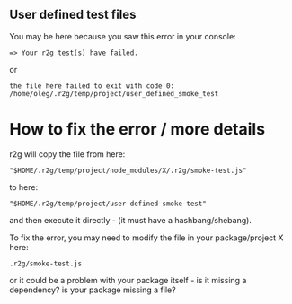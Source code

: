 

## User defined test files

You may be here because you saw this error in your console:

`=> Your r2g test(s) have failed.`

 or

`the file here failed to exit with code 0: /home/oleg/.r2g/temp/project/user_defined_smoke_test`


# How to fix the error / more details

r2g will copy the file from here:

`"$HOME/.r2g/temp/project/node_modules/X/.r2g/smoke-test.js"`

to here:

`"$HOME/.r2g/temp/project/user-defined-smoke-test"`


and then execute it directly - (it must have a hashbang/shebang).

To fix the error, you may need to modify the file in your package/project X here:

`.r2g/smoke-test.js`

or it could be a problem with your package itself - is it missing a dependency?
is your package missing a file?



